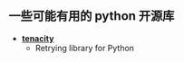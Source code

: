 ## 一些可能有用的 python 开源库
- **[tenacity](https://github.com/jd/tenacity)**
    * Retrying library for Python
